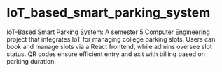 # IoT_based_smart_parking_system
IoT-Based Smart Parking System: A semester 5 Computer Engineering project that integrates IoT for managing college parking slots. Users can book and manage slots via a React frontend, while admins oversee slot status. QR codes ensure efficient entry and exit with billing based on parking duration.
